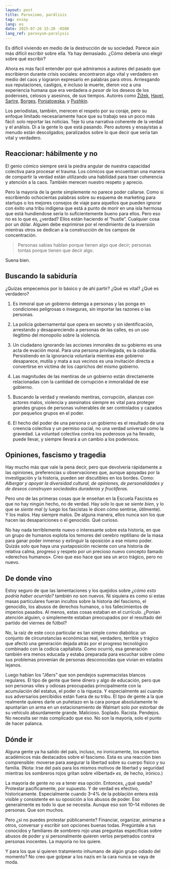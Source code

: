 ```yaml
---
layout: post
title: Paroxismo, parálisis
tag: essay
lang: es
date: 2025-07-26 15:20 -0500
lang_ref: paroxysm-paralysis
---
```


Es difícil viviendo en medio de la destrucción de su sociedad. Parece aún más
difícil escribir sobre ella. Ya hay demasiado. ¿Cómo debería uno elegir sobre
qué escribir?

Ahora es más facil entender por qué admiramos a autores del pasado que
escribieron durante crisis sociales: encontraron algo vital y verdadero en medio
del caos y lograron expresarlo en palabras para otros. Arriesgando sus
reputaciones, castigos, e incluso la muerte, dieron voz a una experiencia humana
que era verdadera _a pesar de_ los deseos de los poderoses, celosos y asesinos,
de sus tiempos. Autores como [Žižek][SZ], [Havel][VH], [Sartre][JPS],
[Borges][JLB], [Poniatowska][EP], y [Pushkin][AP].

[SZ]: https://es.wikipedia.org/wiki/Slavoj_Žižek
[VH]: https://es.wikipedia.org/wiki/Václav_Havel
[JPS]: https://es.wikipedia.org/wiki/Jean-Paul_Sartre
[JLB]: https://es.wikipedia.org/wiki/Jorge_Luis_Borges
[EP]: https://es.wikipedia.org/wiki/Elena_Poniatowska
[AP]: https://es.wikipedia.org/wiki/Aleksandr_Pushkin

Los periodistas, también, merecen el respeto por su coraje, pero su enfoque
limitado necesariamente hace que su trabajo sea un poco más fácil: solo reportar
las noticias. Teje tú una narrativa coherente de la verdad y el análisis. Di a
la gente lo que está pasando. Pero autores y ensayistas a menudo están
descolgados; paralizados sobre lo que decir que sería tan vital y verdadero.

## Reaccionar: hábilmente y no

El genio cómico siempre será la piedra angular de nuestra capacidad colectiva
para procesar el trauma. Los cómicos que encuentran una manera de compartir la
verdad están utilizando una habilidad para traer coherencia y atención a la
caos. También merecen nuestro respeto y aprecio.

Pero la mayoría de la gente simplemente no parece poder callarse. Como si
escribiendo ochocientas palabras sobre su esquema de marketing para startups o
los mejores consejos de viaje para aquellos que pueden ignorar con éxito una
tribu indígena que está a punto de morir en una isla hermosa que está
hundiendose sería lo suficientemente bueno para ellos. Pero eso no es lo que es,
¿verdad? Ellos están haciendo el “hustle”. Cualquier cosa por un dólar. Alguien
debe exprimirse por el rendimiento de la inversión mientras otros se dedican a
la construcción de los campos de concentración.

> Personas sabias hablan porque tienen algo que decir; personas tontas porque
> tienen que decir algo.

Suena bien.

## Buscando la sabiduría

¿Quízas empecemos por lo básico y de ahí partir? ¿Qué es vital? ¿Qué es
verdadero?

1. Es inmoral que un gobierno detenga a personas y las ponga en condiciones
   peligrosas o inseguras, sin importar las razones o las personas.

1. La policía gobernamental que opera en secreto y sin identificación, arrestando
   y desapareciendo a personas de las calles, es un uso ilegítimo del monopolio
   sobre la violencia.

1. Un ciudadano ignorando las acciones inmorales de su gobierno es una acta de
   evación moral. Para una persona privilegiada, es la cobardía. Persistiendo
   en la ignorancia voluntaria mientras ese gobierno desaparece, mutila y mata a
   sus vecinos es una invitación directa a convertirse en víctima de los
   caprichos del mismo gobierno.

1. Las magnitudes de las mentiras de un gobierno están directamente relacionadas
   con la cantidad de corrupción e inmoralidad de ese gobierno.

1. Buscando la verdad y revelando mentiras, corrupción, alianzas con actores
   malos, violencia y asesinatos siempre es vital para proteger grandes grupos
   de personas vulnerables de ser controlados y cazados por pequeños grupos en
   el poder.

1. El hecho del poder de una persona o un gobierno es el resultado de una
   creencia colectiva y un permiso social, no una verdad universal como la
   gravedad. La voluntad colectiva contra los poderosos ya ha llevado, puede
   llevar, y siempre llevará a un cambio a los poderosos.

## Opiniones, fascismo y tragedia

Hay mucho más que vale la pena decir, pero que devolvería rápidamente a las
opiniones, preferencias u observaciones que, aunque apoyadas por la
investigación y la historia, pueden ser discutibles en los bordes. Como:
_Albergar y apoyar la diversidad cultural, de opiniones, de personalidades y de
deseos construyen sociedades duraderas y fructíferas._

Pero uno de las primeras cosas que le enseñan en la Escuela Fascista es que no
hay ningún hecho, no de verdad. Hay solo lo que se _siente bien_, y lo que se
_siente mal_ (y luego los fascistas le dicen cómo sentirse, útilmente). Y
los malos. Hay siempre malos. De alguna manera, ellos nunca son los que hacen
las desapariciones o el genocidio. Qué curioso.

No hay nada terriblemente nuevo o interesante sobre esta historia, en que un
grupo de humanos explota los temores del cerebro reptiliano de la masa para
ganar poder inmenso y extinguir la oposición a ese mismo poder. Quizás solo que
haya una yuxtaposición reciente con una historia de relativa calma, progreso y
respeto por un precioso nuevo concepto llamado «derechos humanos». Creo que eso
hace que sea un arco trágico, pero no nuevo.

## De donde vino

Estoy seguro de que las lamentaciones y los quejidos sobre _¿cómo esto podría
haber ocurrido?_ también no son nuevos. Ni siquiera es como si estas masas
particulares fueran incultos sobre la historia del fascismo, el genocidio, los
abusos de derechos humanos, o los fallecimientos de imperios pasados. Al menos,
estas cosas estaban en el currículo. ¿Ponían atención alguien, o simplemente
estaban preocupados por el resultado del partido del viernes de fútbol?

No, la raíz de este coco particular es tan simple como diabólica: un conjunto de
circunstancias económicas real, verdadero, terrible y trágico que afectó una
generación dejada atrás por el progreso tecnológico combinado con la codicia
capitalista. Como ocurrió, esa generación también era menos educada y estaba
preparada para escuchar sobre cómo sus problemas provenían de personas
desconocidas que vivían en estados lejanos.

Luego habían los “J6ers” que son pendejos supremacistas blancos regulares. El
tipo de gente que tiene dinero y algo de educación, pero que son personas viles
y odiosas preocupadas principalmente con la acumulación del estatus, el poder o
la riqueza. Y especialmente así cuando sus adversarios percibidos están fuera de
su tribu. El tipo de gente a la que realmente quieres darle un puñetazo en la
cara porque absolutamente te apuntarían un arma en un estacionamiento de Walmart
solo por estorbar de su vehículo absurdamente grande. Malicioso. Soplado.
Racista. Pendejos. No necesita ser más complicado que eso. No son la mayoría,
solo el punto de hacer palanca.

## Dónde ir

Alguna gente ya ha salido del país, incluso, no ironicamente, los expertos
académicos más destacados sobre el fascismo. Esta es una reacción bien
comprensible: moverse para asegurar la libertad sobre su cuerpo físico y su
familia. (Nota: Irse del país para los mismos motivos de libertad y seguridad
mientras los sombreros rojos gritan sobre «libertad» _es_, de hecho, irónico.)

La mayoría de gente no va a tener esa opción. Entonces, ¿qué queda? Protestar
pacíficamente, por supuesto. Y de verdad es efectivo, historicamente.
Especialmente cuando 3–4% de la población entera está visible y consistente en
su oposición a los abusos de poder. Eso generalmente es todo lo que se necesita.
Aunque eso son 10–14 millones de personas. Que son muchos.

Pero ¿si no puedes protestar públicamente? Financiar, organizar, animarse a
otros, conversar y escribir son opciones buenas todas. Pregúntale a tus
conocidos y familiares de sombrero rojo unas preguntas específicas sobre abusos
de poder y si personalmente quieren verlos perpetrados contra personas
inocentes. La mayoría no los quiere.

Y para los que sí quieren tratamiento inhumano de algún grupo odiado del
momento? No creo que golpear a los nazis en la cara nunca se vaya de moda.
